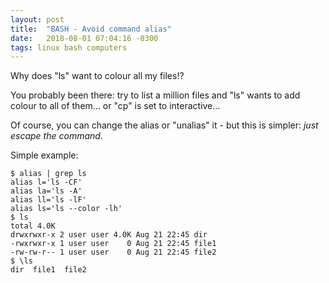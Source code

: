 ```yaml
---
layout: post
title:  "BASH - Avoid command alias"
date:   2018-08-01 07:04:16 -0300
tags: linux bash computers
---
```

Why does "ls" want to colour all my files!?

You probably been there: try to list a million files and "ls" wants to add colour to all of them... or "cp" is set to interactive... 

Of course, you can change the alias or "unalias" it - but this is simpler: _just escape the command_.

Simple example:
```
$ alias | grep ls
alias l='ls -CF'
alias la='ls -A'
alias ll='ls -lF'
alias ls='ls --color -lh'
$ ls
total 4.0K
drwxrwxr-x 2 user user 4.0K Aug 21 22:45 dir
-rwxrwxr-x 1 user user    0 Aug 21 22:45 file1
-rw-rw-r-- 1 user user    0 Aug 21 22:45 file2
$ \ls
dir  file1  file2
```

